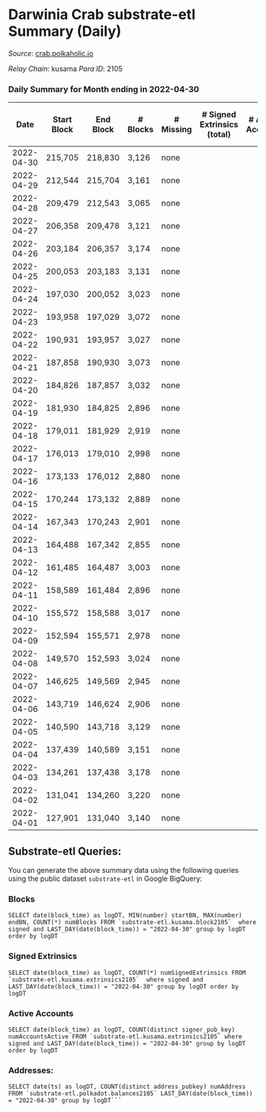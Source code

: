 # Darwinia Crab substrate-etl Summary (Daily)

_Source_: [crab.polkaholic.io](https://crab.polkaholic.io)

*Relay Chain*: kusama
*Para ID*: 2105



### Daily Summary for Month ending in 2022-04-30


| Date | Start Block | End Block | # Blocks | # Missing | # Signed Extrinsics (total) | # Active Accounts | # Addresses with Balances | # Events | # Transfers | # XCM Transfers In | # XCM Transfers Out |
| ---- | ----------- | --------- | -------- | --------- | --------------------------- | ----------------- | ------------------------- | -------- | ----------- | ------------------ | ------------------- |
| 2022-04-30 | 215,705 | 218,830 | 3,126 | none |  |  | 8 | 6,254 |   |   |   |
| 2022-04-29 | 212,544 | 215,704 | 3,161 | none |  |  | 8 | 6,323 |   |   |   |
| 2022-04-28 | 209,479 | 212,543 | 3,065 | none |  |  | 8 | 6,132 |   |   |   |
| 2022-04-27 | 206,358 | 209,478 | 3,121 | none |  |  | 8 | 6,244 |   |   |   |
| 2022-04-26 | 203,184 | 206,357 | 3,174 | none |  |  | 8 | 6,350 |   |   |   |
| 2022-04-25 | 200,053 | 203,183 | 3,131 | none |  |  | 8 | 6,263 |   |   |   |
| 2022-04-24 | 197,030 | 200,052 | 3,023 | none |  |  | 8 | 6,048 |   |   |   |
| 2022-04-23 | 193,958 | 197,029 | 3,072 | none |  |  | 8 | 6,146 |   |   |   |
| 2022-04-22 | 190,931 | 193,957 | 3,027 | none |  |  | 8 | 6,055 |   |   |   |
| 2022-04-21 | 187,858 | 190,930 | 3,073 | none |  |  | 8 | 6,148 |   |   |   |
| 2022-04-20 | 184,826 | 187,857 | 3,032 | none |  |  | 8 | 6,066 |   |   |   |
| 2022-04-19 | 181,930 | 184,825 | 2,896 | none |  |  | 8 | 5,793 |   |   |   |
| 2022-04-18 | 179,011 | 181,929 | 2,919 | none |  |  | 8 | 5,840 |   |   |   |
| 2022-04-17 | 176,013 | 179,010 | 2,998 | none |  |  | 8 | 5,998 |   |   |   |
| 2022-04-16 | 173,133 | 176,012 | 2,880 | none |  |  | 8 | 5,761 |   |   |   |
| 2022-04-15 | 170,244 | 173,132 | 2,889 | none |  |  | 8 | 5,780 |   |   |   |
| 2022-04-14 | 167,343 | 170,243 | 2,901 | none |  |  | 8 | 5,804 |   |   |   |
| 2022-04-13 | 164,488 | 167,342 | 2,855 | none |  |  | 8 | 5,711 |   |   |   |
| 2022-04-12 | 161,485 | 164,487 | 3,003 | none |  |  | 8 | 6,008 |   |   |   |
| 2022-04-11 | 158,589 | 161,484 | 2,896 | none |  |  | 8 | 5,793 |   |   |   |
| 2022-04-10 | 155,572 | 158,588 | 3,017 | none |  |  | 8 | 6,036 |   |   |   |
| 2022-04-09 | 152,594 | 155,571 | 2,978 | none |  |  | 8 | 5,958 |   |   |   |
| 2022-04-08 | 149,570 | 152,593 | 3,024 | none |  |  | 8 | 6,049 |   |   |   |
| 2022-04-07 | 146,625 | 149,569 | 2,945 | none |  |  | 8 | 5,892 |   |   |   |
| 2022-04-06 | 143,719 | 146,624 | 2,906 | none |  |  | 8 | 5,814 |   |   |   |
| 2022-04-05 | 140,590 | 143,718 | 3,129 | none |  |  | 8 | 6,259 |   |   |   |
| 2022-04-04 | 137,439 | 140,589 | 3,151 | none |  |  | 8 | 6,304 |   |   |   |
| 2022-04-03 | 134,261 | 137,438 | 3,178 | none |  |  | 8 | 6,358 |   |   |   |
| 2022-04-02 | 131,041 | 134,260 | 3,220 | none |  |  | 8 | 6,442 |   |   |   |
| 2022-04-01 | 127,901 | 131,040 | 3,140 | none |  |  | 8 | 6,281 |   |   |   |

## Substrate-etl Queries:
You can generate the above summary data using the following queries using the public dataset `substrate-etl` in Google BigQuery:


### Blocks
```
SELECT date(block_time) as logDT, MIN(number) startBN, MAX(number) endBN, COUNT(*) numBlocks FROM `substrate-etl.kusama.block2105`  where signed and LAST_DAY(date(block_time)) = "2022-04-30" group by logDT order by logDT
```


### Signed Extrinsics
```
SELECT date(block_time) as logDT, COUNT(*) numSignedExtrinsics FROM `substrate-etl.kusama.extrinsics2105`  where signed and LAST_DAY(date(block_time)) = "2022-04-30" group by logDT order by logDT
```


### Active Accounts
```
SELECT date(block_time) as logDT, COUNT(distinct signer_pub_key) numAccountsActive FROM `substrate-etl.kusama.extrinsics2105` where signed and LAST_DAY(date(block_time)) = "2022-04-30" group by logDT order by logDT
```


### Addresses:
```
SELECT date(ts) as logDT, COUNT(distinct address_pubkey) numAddress FROM `substrate-etl.polkadot.balances2105` LAST_DAY(date(block_time)) = "2022-04-30" group by logDT```

